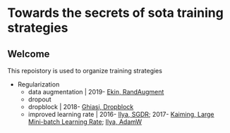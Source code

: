 # Towards the secrets of sota training strategies
## Welcome
This repoistory is used to organize training strategies 
- Regularization
  - data augmentation | 2019- <a href="https://arxiv.org/abs/1909.13719">Ekin, RandAugment</a>
  - dropout
  - dropblock | 2018- <a href="https://arxiv.org/abs/1810.12890">Ghiasi, Dropblock</a>
  - improved learning rate | 2016- <a href="https://arxiv.org/abs/1608.03983">Ilya, SGDR</a>; 2017- <a href="https://arxiv.org/abs/1706.02677">Kaiming, Large Mini-batch Learning Rate</a>; <a href='https://arxiv.org/abs/1711.05101'>Ilya, AdamW</a>
